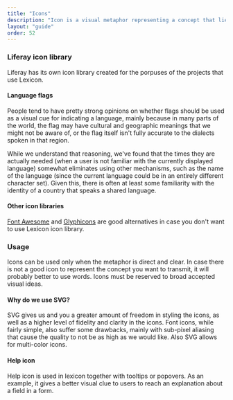 ```yaml
---
title: "Icons"
description: "Icon is a visual metaphor representing a concept that lies behind the idea and/or action."
layout: "guide"
order: 52
---
```


### Liferay icon library

Liferay has its own icon library created for the porpuses of the projects that use Lexicon.

<!-- <ul class="lexicon-icon-list list-unstyled">
{foreach $icon in $page.icons}
	<li>
		<svg class="lexicon-icon lexicon-icon-{$icon}">
			<use xlink:href="/vendor/lexicon/icons.svg#{$icon}" />
		</svg>
		<span>{$icon}</span>
	</li>
{/foreach}
</ul> -->

#### Language flags

People tend to have pretty strong opinions on whether flags should be used as a visual cue for indicating a language, mainly because in many parts of the world, the flag may have cultural and geographic meanings that we might not be aware of, or the flag itself isn't fully accurate to the dialects spoken in that region.

While we understand that reasoning, we've found that the times they are actually needed (when a user is not familiar with the currently displayed language) somewhat eliminates using other mechanisms, such as the name of the language (since the current language could be in an entirely different character set). Given this, there is often at least some familiarity with the identity of a country that speaks a shared language.

<!-- <ul class="lexicon-icon-list list-unstyled">
{foreach $flag in $page.flags}
	<li>
		<svg class="lexicon-icon lexicon-icon-{$flag}">
			<use xlink:href="/vendor/lexicon/icons.svg#{$flag}" />
		</svg>
		<span>{$page.flagData[$flag]} ({$flag})</span>
	</li>
{/foreach}
</ul> -->

#### Other icon libraries

[Font Awesome](http://fontawesome.io/) and [Glyphicons](http://glyphicons.com/) are good alternatives in case you don't want to use Lexicon icon library.

### Usage

Icons can be used only when the metaphor is direct and clear. In case there is not a good icon to represent the concept you want to transmit, it will probably better to use words. Icons must be reserved to broad accepted visual ideas.

#### Why do we use SVG?

SVG gives us and you a greater amount of freedom in styling the icons, as well as a higher level of fidelity and clarity in the icons. Font icons, while fairly simple, also suffer some drawbacks, mainly with sub-pixel aliasing that cause the quality to not be as high as we would like. Also SVG allows for multi-color icons.

#### Help icon

Help icon is used in lexicon together with tooltips or popovers. As an example, it gives a better visual clue to users to reach an explanation about a field in a form.